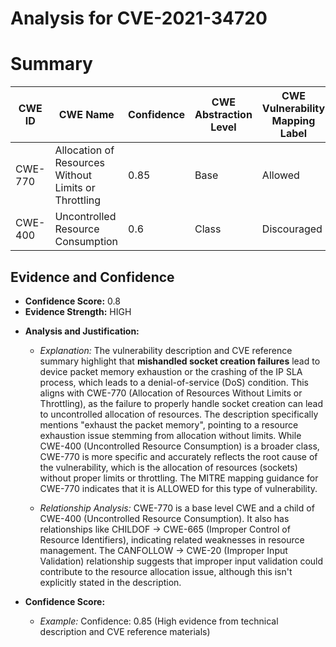 # Analysis for CVE-2021-34720

# Summary
| CWE ID | CWE Name | Confidence | CWE Abstraction Level | CWE Vulnerability Mapping Label | CWE-Vulnerability Mapping Notes |
|---|---|---|---|---|---|
| CWE-770 | Allocation of Resources Without Limits or Throttling | 0.85 | Base | Allowed | Primary CWE |
| CWE-400 | Uncontrolled Resource Consumption | 0.6 | Class | Discouraged | Secondary Candidate |

## Evidence and Confidence

*   **Confidence Score:** 0.8
*   **Evidence Strength:** HIGH

- **Analysis and Justification:**  
  - *Explanation:* The vulnerability description and CVE reference summary highlight that **mishandled socket creation failures** lead to device packet memory exhaustion or the crashing of the IP SLA process, which leads to a denial-of-service (DoS) condition. This aligns with CWE-770 (Allocation of Resources Without Limits or Throttling), as the failure to properly handle socket creation can lead to uncontrolled allocation of resources. The description specifically mentions "exhaust the packet memory", pointing to a resource exhaustion issue stemming from allocation without limits. While CWE-400 (Uncontrolled Resource Consumption) is a broader class, CWE-770 is more specific and accurately reflects the root cause of the vulnerability, which is the allocation of resources (sockets) without proper limits or throttling. The MITRE mapping guidance for CWE-770 indicates that it is ALLOWED for this type of vulnerability.

  - *Relationship Analysis:* CWE-770 is a base level CWE and a child of CWE-400 (Uncontrolled Resource Consumption). It also has relationships like CHILDOF -> CWE-665 (Improper Control of Resource Identifiers), indicating related weaknesses in resource management. The CANFOLLOW -> CWE-20 (Improper Input Validation) relationship suggests that improper input validation could contribute to the resource allocation issue, although this isn't explicitly stated in the description.

- **Confidence Score:**  
  - *Example:* Confidence: 0.85 (High evidence from technical description and CVE reference materials)